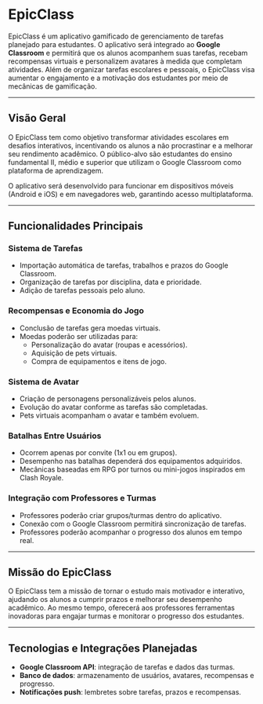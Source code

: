 # EpicClass

EpicClass é um aplicativo gamificado de gerenciamento de tarefas planejado para estudantes. O aplicativo será integrado ao **Google Classroom** e permitirá que os alunos acompanhem suas tarefas, recebam recompensas virtuais e personalizem avatares à medida que completam atividades. Além de organizar tarefas escolares e pessoais, o EpicClass visa aumentar o engajamento e a motivação dos estudantes por meio de mecânicas de gamificação.

---

## Visão Geral

O EpicClass tem como objetivo transformar atividades escolares em desafios interativos, incentivando os alunos a não procrastinar e a melhorar seu rendimento acadêmico. O público-alvo são estudantes do ensino fundamental II, médio e superior que utilizam o Google Classroom como plataforma de aprendizagem.

O aplicativo será desenvolvido para funcionar em dispositivos móveis (Android e iOS) e em navegadores web, garantindo acesso multiplataforma.

---

## Funcionalidades Principais

### Sistema de Tarefas
- Importação automática de tarefas, trabalhos e prazos do Google Classroom.  
- Organização de tarefas por disciplina, data e prioridade.  
- Adição de tarefas pessoais pelo aluno.

### Recompensas e Economia do Jogo
- Conclusão de tarefas gera moedas virtuais.  
- Moedas poderão ser utilizadas para:  
  - Personalização do avatar (roupas e acessórios).  
  - Aquisição de pets virtuais.  
  - Compra de equipamentos e itens de jogo.

### Sistema de Avatar
- Criação de personagens personalizáveis pelos alunos.  
- Evolução do avatar conforme as tarefas são completadas.  
- Pets virtuais acompanham o avatar e também evoluem.

### Batalhas Entre Usuários
- Ocorrem apenas por convite (1x1 ou em grupos).  
- Desempenho nas batalhas dependerá dos equipamentos adquiridos.  
- Mecânicas baseadas em RPG por turnos ou mini-jogos inspirados em Clash Royale.

### Integração com Professores e Turmas
- Professores poderão criar grupos/turmas dentro do aplicativo.  
- Conexão com o Google Classroom permitirá sincronização de tarefas.  
- Professores poderão acompanhar o progresso dos alunos em tempo real.

---

## Missão do EpicClass

O EpicClass tem a missão de tornar o estudo mais motivador e interativo, ajudando os alunos a cumprir prazos e melhorar seu desempenho acadêmico. Ao mesmo tempo, oferecerá aos professores ferramentas inovadoras para engajar turmas e monitorar o progresso dos estudantes.

---

## Tecnologias e Integrações Planejadas
- **Google Classroom API**: integração de tarefas e dados das turmas.  
- **Banco de dados**: armazenamento de usuários, avatares, recompensas e progresso.  
- **Notificações push**: lembretes sobre tarefas, prazos e recompensas.
